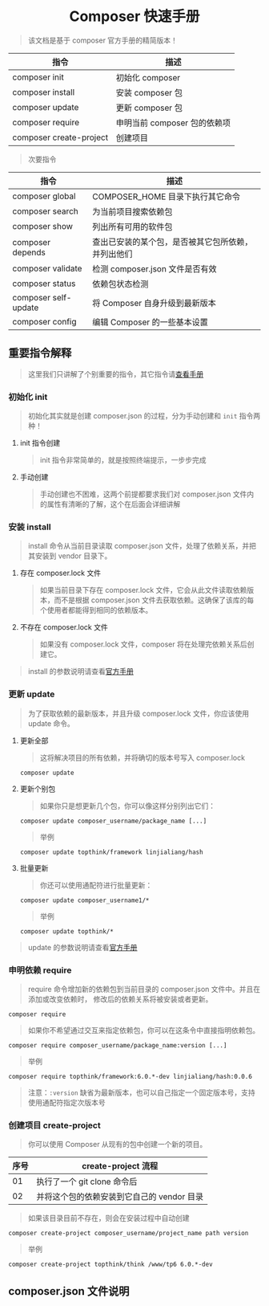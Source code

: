 # <center>Composer 快速手册</center>

> 该文档是基于 composer 官方手册的精简版本！

| 指令                    | 描述                         |
| ----------------------- | ---------------------------- |
| composer init           | 初始化 composer              |
| composer install        | 安装 composer 包             |
| composer update         | 更新 composer 包             |
| composer require        | 申明当前 composer 包的依赖项 |
| composer create-project | 创建项目                     |

> 次要指令

| 指令                 | 描述                                               |
| -------------------- | -------------------------------------------------- |
| composer global      | COMPOSER_HOME 目录下执行其它命令                   |
| composer search      | 为当前项目搜索依赖包                               |
| composer show        | 列出所有可用的软件包                               |
| composer depends     | 查出已安装的某个包，是否被其它包所依赖，并列出他们 |
| composer validate    | 检测 composer.json 文件是否有效                    |
| composer status      | 依赖包状态检测                                     |
| composer self-update | 将 Composer 自身升级到最新版本                     |
| composer config      | 编辑 Composer 的一些基本设置                       |

## 重要指令解释

> 这里我们只讲解了个别重要的指令，其它指令请[查看手册](https://docs.phpcomposer.com)

### 初始化 init

> 初始化其实就是创建 composer.json 的过程，分为手动创建和 `init` 指令两种！

1. init 指令创建

   > init 指令非常简单的，就是按照终端提示，一步步完成

2. 手动创建
   > 手动创建也不困难，这两个前提都要求我们对 composer.json 文件内的属性有清晰的了解，这个在后面会详细讲解

### 安装 install

> install 命令从当前目录读取 composer.json 文件，处理了依赖关系，并把其安装到 vendor 目录下。

1. 存在 composer.lock 文件

   > 如果当前目录下存在 composer.lock 文件，它会从此文件读取依赖版本，而不是根据 composer.json 文件去获取依赖。这确保了该库的每个使用者都能得到相同的依赖版本。

2. 不存在 composer.lock 文件

   > 如果没有 composer.lock 文件，composer 将在处理完依赖关系后创建它。

> install 的参数说明请查看[官方手册](https://docs.phpcomposer.com/03-cli.html#install)

### 更新 update

> 为了获取依赖的最新版本，并且升级 composer.lock 文件，你应该使用 update 命令。

1. 更新全部

   > 这将解决项目的所有依赖，并将确切的版本号写入 composer.lock

   ```shell
   composer update
   ```

2. 更新个别包

   > 如果你只是想更新几个包，你可以像这样分别列出它们：

   ```shell
   composer update composer_username/package_name [...]
   ```

   > 举例

   ```shell
   composer update topthink/framework linjialiang/hash
   ```

3. 批量更新

   > 你还可以使用通配符进行批量更新：

   ```shell
   composer update composer_username1/*
   ```

   > 举例

   ```shell
   composer update topthink/*
   ```

> update 的参数说明请查看[官方手册](https://docs.phpcomposer.com/03-cli.html#update)

### 申明依赖 require

> require 命令增加新的依赖包到当前目录的 composer.json 文件中。并且在添加或改变依赖时， 修改后的依赖关系将被安装或者更新。

```shell
composer require
```

> 如果你不希望通过交互来指定依赖包，你可以在这条令中直接指明依赖包。

```shell
composer require composer_username/package_name:version [...]
```

> 举例

```shell
composer require topthink/framework:6.0.*-dev linjialiang/hash:0.0.6
```

> 注意：`:version` 缺省为最新版本，也可以自己指定一个固定版本号，支持使用通配符指定次版本号

### 创建项目 create-project

> 你可以使用 Composer 从现有的包中创建一个新的项目。

| 序号 | create-project 流程                        |
| ---- | ------------------------------------------ |
| 01   | 执行了一个 git clone 命令后                |
| 02   | 并将这个包的依赖安装到它自己的 vendor 目录 |

> 如果该目录目前不存在，则会在安装过程中自动创建

```shell
composer create-project composer_username/project_name path version
```

> 举例

```shell
composer create-project topthink/think /www/tp6 6.0.*-dev
```

## composer.json 文件说明
